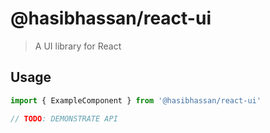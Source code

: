 # @hasibhassan/react-ui

> A UI library for React

## Usage

```jsx
import { ExampleComponent } from '@hasibhassan/react-ui'

// TODO: DEMONSTRATE API
```
